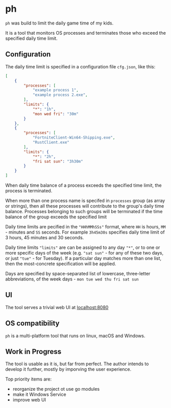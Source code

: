 # ph

`ph` was build to limit the daily game time of my kids.

It is a tool that monitors OS processes and terminates those who exceed the specified daily time limit.

## Configuration

The daily time limit is specified in a configuration file `cfg.json`, like this:

```json
[
    {
        "processes": [
            "example process 1",
            "example process 2.exe",
        ],
        "limits": {
            "*": "1h",
            "mon wed fri": "30m"
        }
    },
    {
        "processes": [
            "FortniteClient-Win64-Shipping.exe",
            "RustClient.exe"
        ],
        "limits": {
            "*": "2h",
            "fri sat sun": "3h30m"
        }
    }
]
```
When daily time balance of a process exceeds the specified time limit, the process is terminated.

When more than one process name is specifed in `processes` group (as array or strings), then all these processes will contribute to the group's daily time balance. Processes belonging to such groups will be terminated if the time balance of the group exceeds the specified limit

Daily time limits are pecified in the `"HHhMMhSSs"` format, where `HH` is hours, `MM` - minutes and `SS` seconds. For example `3h45m30s` specifies daily time limit of 3 hours, 45 minutes and 30 seconds.

Daily time limits `"limits"` are can be assigned to any day `"*"`, or to one or more specific days of the week (e.g. `"sat sun"` - for any of these two days, or just `"tue"` - for Tuesday). If a particular day matches more than one list, then the most-concrete specification will be applied.

Days are specified by space-separated list of lowercase, three-letter abbreviations, of the week days - `mon tue wed thu fri sat sun`

## UI
The tool serves a trivial web UI at [localhost:8080](localhost:8080)

## OS compatibility
`ph` is a multi-platform tool that runs on linux, macOS and Windows.

## Work in Progress
The tool is usable as it is, but far from perfect. The author intends to develop it further, mostly by imporving the user experience.

Top priority items are:

  * reorganize the project ot use go modules
  * make it Windows Service
  * improve web UI
  